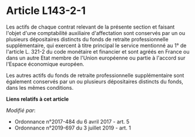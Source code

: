 # Article L143-2-1

Les actifs de chaque contrat relevant de la présente section et faisant l'objet d'une comptabilité auxiliaire d'affectation
sont conservés par un ou plusieurs dépositaires distincts du fonds de retraite professionnelle supplémentaire, qui exercent à
titre principal le service mentionné au 1° de l'article L. 321-2 du code monétaire et financier et sont agréés en France ou
dans un autre Etat membre de l'Union européenne ou partie à l'accord sur l'Espace économique européen.

Les autres actifs du fonds de retraite professionnelle supplémentaire sont également conservés par un ou plusieurs
dépositaires distincts du fonds, dans les mêmes conditions.

**Liens relatifs à cet article**

_Modifié par_:

  - Ordonnance n°2017-484 du 6 avril 2017 - art. 5
  - Ordonnance n°2019-697 du 3 juillet 2019 - art. 1
